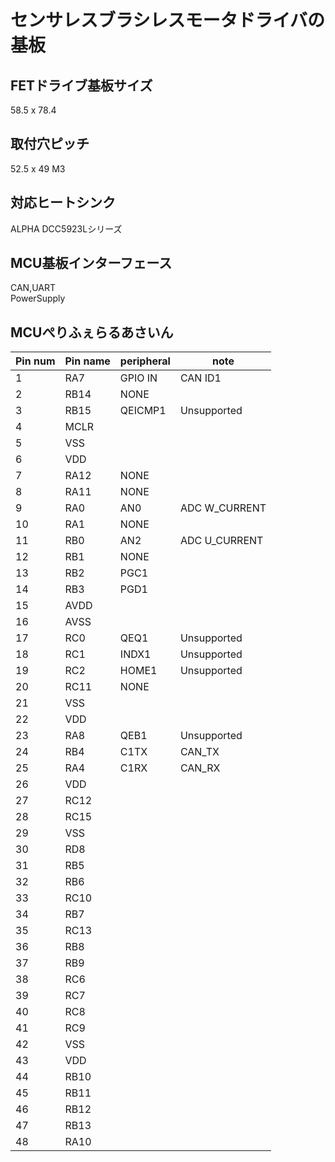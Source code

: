 # センサレスブラシレスモータドライバの基板
## FETドライブ基板サイズ
58.5 x 78.4
## 取付穴ピッチ
52.5 x 49 M3
## 対応ヒートシンク
ALPHA DCC5923Lシリーズ

## MCU基板インターフェース
CAN,UART<br>
PowerSupply

## MCUぺりふぇらるあさいん
|Pin num|Pin name|peripheral|note|
|----|----|----|----|
|1|RA7|GPIO IN|CAN ID1|
|2|RB14|NONE||
|3|RB15|QEICMP1|Unsupported|
|4|MCLR|||
|5|VSS|||
|6|VDD|||
|7|RA12|NONE||
|8|RA11|NONE||
|9|RA0|AN0|ADC W_CURRENT|
|10|RA1|NONE||
|11|RB0|AN2|ADC U_CURRENT|
|12|RB1|NONE||
|13|RB2|PGC1||
|14|RB3|PGD1||
|15|AVDD|||
|16|AVSS|||
|17|RC0|QEQ1|Unsupported|
|18|RC1|INDX1|Unsupported|
|19|RC2|HOME1|Unsupported|
|20|RC11|NONE||
|21|VSS|||
|22|VDD|||
|23|RA8|QEB1|Unsupported|
|24|RB4|C1TX|CAN_TX|
|25|RA4|C1RX|CAN_RX|
|26|VDD|||
|27|RC12|||
|28|RC15|||
|29|VSS|||
|30|RD8|||
|31|RB5|||
|32|RB6|||
|33|RC10|||
|34|RB7|||
|35|RC13|||
|36|RB8|||
|37|RB9|||
|38|RC6|||
|39|RC7|||
|40|RC8|||
|41|RC9|||
|42|VSS|||
|43|VDD|||
|44|RB10|||
|45|RB11|||
|46|RB12|||
|47|RB13|||
|48|RA10|||
